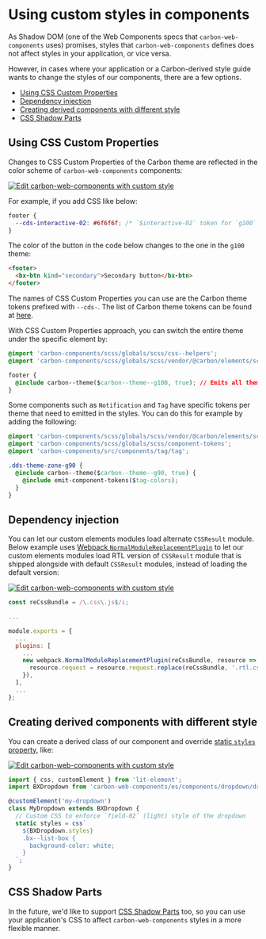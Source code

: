 # Using custom styles in components

As Shadow DOM (one of the Web Components specs that `carbon-web-components` uses) promises, styles that `carbon-web-components` defines does not affect styles in your application, or vice versa.

However, in cases where your application or a Carbon-derived style guide wants to change the styles of our components, there are a few options.

<!-- START doctoc generated TOC please keep comment here to allow auto update -->
<!-- DON'T EDIT THIS SECTION, INSTEAD RE-RUN doctoc TO UPDATE -->

- [Using CSS Custom Properties](#using-css-custom-properties)
- [Dependency injection](#dependency-injection)
- [Creating derived components with different style](#creating-derived-components-with-different-style)
- [CSS Shadow Parts](#css-shadow-parts)

<!-- END doctoc generated TOC please keep comment here to allow auto update -->

## Using CSS Custom Properties

Changes to CSS Custom Properties of the Carbon theme are reflected in the color scheme of `carbon-web-components` components:

[![Edit carbon-web-components with custom style](https://codesandbox.io/static/img/play-codesandbox.svg)](https://codesandbox.io/s/github/carbon-design-system/carbon-web-components/tree/main/examples/codesandbox/styling/theme-zoning)

For example, if you add CSS like below:

```css
footer {
  --cds-interactive-02: #6f6f6f; /* `$interactive-02` token for `g100` theme */
}
```

The color of the button in the code below changes to the one in the `g100` theme:

```html
<footer>
  <bx-btn kind="secondary">Secondary button</bx-btn>
</footer>
```

The names of CSS Custom Properties you can use are the Carbon theme tokens prefixed with `--cds-`. The list of Carbon theme tokens can be found at [here](https://github.com/carbon-design-system/carbon/blob/v10.7.0/packages/themes/scss/generated/_themes.scss#L14-L454).

With CSS Custom Properties approach, you can switch the entire theme under the specific element by:

```css
@import 'carbon-components/scss/globals/scss/css--helpers';
@import 'carbon-components/scss/globals/scss/vendor/@carbon/elements/scss/themes/mixins';

footer {
  @include carbon--theme($carbon--theme--g100, true); // Emits all theme tokens in CSS Custom Properties
}
```

Some components such as `Notification` and `Tag` have specific tokens per theme that need to emitted in the styles. You can do this for example by adding the following:

```css
@import 'carbon-components/scss/globals/scss/vendor/@carbon/elements/scss/themes/mixins';
@import 'carbon-components/scss/globals/scss/component-tokens';
@import 'carbon-components/src/components/tag/tag';

.dds-theme-zone-g90 {
  @include carbon--theme($carbon--theme--g90, true) {
    @include emit-component-tokens($tag-colors);
  }
}
```

## Dependency injection

You can let our custom elements modules load alternate `CSSResult` module. Below example uses [Webpack `NormalModuleReplacementPlugin`](https://webpack.js.org/plugins/normal-module-replacement-plugin/) to let our custom elements modules load RTL version of `CSSResult` module that is shipped alongside with default `CSSResult` modules, instead of loading the default version:

[![Edit carbon-web-components with custom style](https://codesandbox.io/static/img/play-codesandbox.svg)](https://codesandbox.io/s/github/carbon-design-system/carbon-web-components/tree/main/examples/codesandbox/rtl)

```javascript
const reCssBundle = /\.css\.js$/i;

...

module.exports = {
  ...
  plugins: [
    ...
    new webpack.NormalModuleReplacementPlugin(reCssBundle, resource => {
      resource.request = resource.request.replace(reCssBundle, '.rtl.css.js');
    }),
  ],
  ...
};
```

## Creating derived components with different style

You can create a derived class of our component and override [static `styles` property](https://lit-element.polymer-project.org/guide/styles#static-styles), like:

[![Edit carbon-web-components with custom style](https://codesandbox.io/static/img/play-codesandbox.svg)](https://codesandbox.io/s/github/carbon-design-system/carbon-web-components/tree/main/examples/codesandbox/styling/custom-style)

```javascript
import { css, customElement } from 'lit-element';
import BXDropdown from 'carbon-web-components/es/components/dropdown/dropdown';

@customElement('my-dropdown')
class MyDropdown extends BXDropdown {
  // Custom CSS to enforce `field-02` (light) style of the dropdown
  static styles = css`
    ${BXDropdown.styles}
    .bx--list-box {
      background-color: white;
    }
  `;
}
```

## CSS Shadow Parts

In the future, we'd like to support [CSS Shadow Parts](https://www.w3.org/TR/css-shadow-parts-1/) too, so you can use your application's CSS to affect `carbon-web-components` styles in a more flexible manner.
